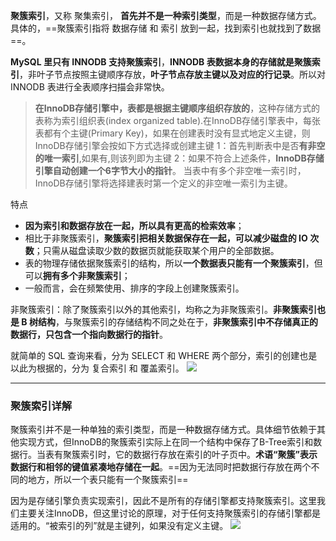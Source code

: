 **聚簇索引**，又称 聚集索引， **首先并不是一种索引类型**，而是一种数据存储方式。具体的，==聚簇索引指将 数据存储 和 索引 放到一起，找到索引也就找到了数据==。

**MySQL 里只有 INNODB 支持聚簇索引**，**INNODB 表数据本身的存储就是聚簇索引**，非叶子节点按照主键顺序存放，**叶子节点存放主键以及对应的行记录**。所以对 INNODB 表进行全表顺序扫描会非常快。
> **在InnoDB存储引擎中，表都是根据主键顺序组织存放的**，这种存储方式的表称为索引组织表(index organized table).在InnoDB存储引擎表中，每张表都有个主键(Primary Key)，如果在创建表时没有显式地定义主键，则InnoDB存储引擎会按如下方式选择或创建主键
> 1：首先判断表中是否**有非空的唯一索引**,如果有,则该列即为主键
> 2：如果不符合上述条件，**InnoDB存储引擎自动创建一个6字节大小的指针**。
> 当表中有多个非空唯一索引时，InnoDB存储引擎将选择建表时第一个定义的非空唯一索引为主键。
 
特点
- **因为索引和数据存放在一起，所以具有更高的检索效率**；
- 相比于非聚簇索引，**聚簇索引把相关数据保存在一起，可以减少磁盘的 IO 次数**；只需从磁盘读取少数的数据页就能获取某个用户的全部数据。
- 表的物理存储依据聚簇索引的结构，所以**一个数据表只能有一个聚簇索引**，但可以**拥有多个非聚簇索引**；
- 一般而言，会在频繁使用、排序的字段上创建聚簇索引。

非聚簇索引：除了聚簇索引以外的其他索引，均称之为非聚簇索引。**非聚簇索引也是 B 树结构**，与聚簇索引的存储结构不同之处在于，**非聚簇索引中不存储真正的数据行，只包含一个指向数据行的指针**。

就简单的 SQL 查询来看，分为 SELECT 和 WHERE 两个部分，索引的创建也是以此为根据的，分为 复合索引 和 覆盖索引。
![](https://image-1307616428.cos.ap-beijing.myqcloud.com/Obsidian/202304111959762.png)


---
### 聚簇索引详解
聚簇索引并不是一种单独的索引类型，而是一种数据存储方式。具体细节依赖于其他实现方式，但InnoDB的聚簇索引实际上在同一个结构中保存了B-Tree索引和数据行。当表有聚簇索引时，它的数据行存放在索引的叶子页中。**术语“聚簇”表示数据行和相邻的键值紧凑地存储在一起**。==因为无法同时把数据行存放在两个不同的地方，所以一个表只能有一个聚簇索引==

因为是存储引擎负责实现索引，因此不是所有的存储引擎都支持聚簇索引。这里我们主要关注InnoDB，但这里讨论的原理，对于任何支持聚簇索引的存储引擎都是适用的。“被索引的列”就是主键列，如果没有定义主键。
![](https://image-1307616428.cos.ap-beijing.myqcloud.com/Obsidian/202304112007861.png)
 